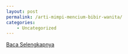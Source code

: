 ```yaml
---
layout: post
permalink: /arti-mimpi-mencium-bibir-wanita/
categories:
    - Uncategorized
---
```


[Baca Selengkapnya](/01)